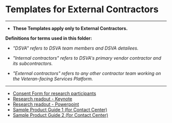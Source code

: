# Templates for External Contractors

<hr>

* **These Templates apply only to External Contractors.**

**Definitions for terms used in this folder:**

* *"DSVA" refers to DSVA team members and DSVA detailees.*

* *"Internal contractors" refers to DSVA's primary vendor contractor and its subcontractors.*

* *"External contractors" refers to any other contractor team working on the Veteran-facing Services Platform.*

<hr>

* [Consent Form for research participants](va-consent-form-generic.docx)
* [Research readout - Keynote](research-readout-generic.key)
* [Research readout - Powerpoint](research-readout-generic.pptx)
* [Sample Product Guide 1 (for Contact Center)](sample-product-guide-1.pdf)
* [Sample Product Guide 2 (for Contact Center)](sample-product-guide-2.pdf)
